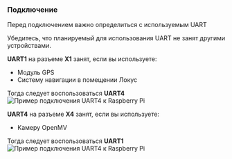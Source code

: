 ### Подключение

Перед подключением важно определиться с используемым UART

Убедитесь, что планируемый для использования UART не занят другими устройствами.

__UART1__ на разъеме __X1__ занят, если вы используете:
* Модуль GPS
* Систему навигации в помещении Локус

Тогда следует воспользоваться __UART4__
![Пример подключения UART4 к Raspberry Pi](/imgs/uart41.png)

__UART4__ на разъеме __X4__ занят, если вы используете:
* Камеру OpenMV

Тогда следует воспользоваться __UART1__
![Пример подключения UART4 к Raspberry Pi](/imgs/uart41.png)
